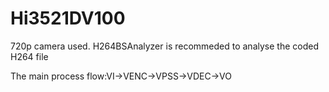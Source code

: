 # Hi3521DV100
720p camera used. H264BSAnalyzer is recommeded to analyse the coded H264 file

The main process flow:VI->VENC->VPSS->VDEC->VO
